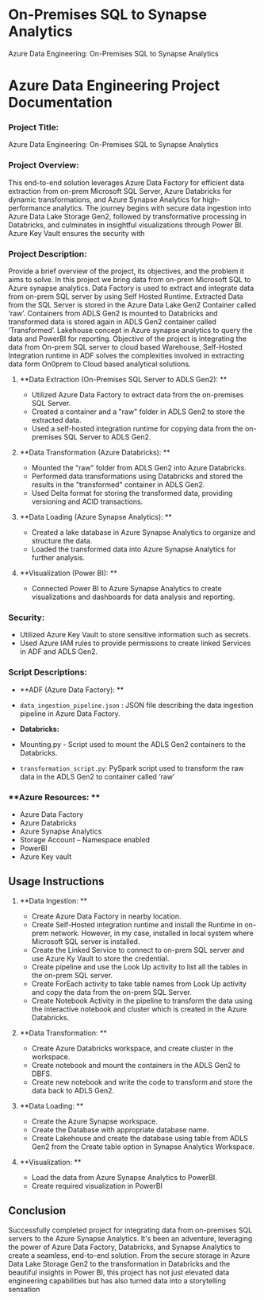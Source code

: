 # On-Premises SQL to Synapse Analytics
Azure Data Engineering: On-Premises SQL to Synapse Analytics
# Azure Data Engineering Project Documentation


### Project Title:
Azure Data Engineering: On-Premises SQL to Synapse Analytics

### Project Overview:
This end-to-end solution leverages Azure Data Factory for efficient data extraction from on-prem Microsoft SQL Server, Azure Databricks for dynamic transformations, and Azure Synapse Analytics for high-performance analytics. The journey begins with secure data ingestion into Azure Data Lake Storage Gen2, followed by transformative processing in Databricks, and culminates in insightful visualizations through Power BI. Azure Key Vault ensures the security with


### Project Description:
Provide a brief overview of the project, its objectives, and the problem it aims to solve.
In this project we bring data from on-prem Microsoft SQL to Azure synapse analytics. Data Factory is used to extract and integrate data from on-prem SQL server by using Self Hosted Runtime. Extracted Data from the SQL Server is stored in the Azure Data Lake Gen2 Container called ‘raw’. Containers from ADLS Gen2 is mounted to Databricks and transformed data is stored again in ADLS Gen2 container called ‘Transformed’. Lakehouse concept in Azure synapse analytics to query the data and PowerBI for reporting.
Objective of the project is integrating the data from On-prem SQL server to cloud based Warehouse, Self-Hosted Integration runtime in ADF solves the complexities involved in extracting data form On0prem to Cloud based analytical solutions.
 
1. **Data Extraction (On-Premises SQL Server to ADLS Gen2): **
   - Utilized Azure Data Factory to extract data from the on-premises SQL Server.
   - Created a container and a "raw" folder in ADLS Gen2 to store the extracted data.
   - Used a self-hosted integration runtime for copying data from the on-premises SQL Server to ADLS Gen2.

2. **Data Transformation (Azure Databricks): **
   - Mounted the "raw" folder from ADLS Gen2 into Azure Databricks.
   - Performed data transformations using Databricks and stored the results in the "transformed" container in ADLS Gen2.
   - Used Delta format for storing the transformed data, providing versioning and ACID transactions.

3. **Data Loading (Azure Synapse Analytics): **
   - Created a lake database in Azure Synapse Analytics to organize and structure the data.
   - Loaded the transformed data into Azure Synapse Analytics for further analysis.

4. **Visualization (Power BI): **
   - Connected Power BI to Azure Synapse Analytics to create visualizations and dashboards for data analysis and reporting.

### Security:

- Utilized Azure Key Vault to store sensitive information such as secrets.
- Used Azure IAM rules to provide permissions to create linked Services in ADF and ADLS Gen2.


### Script Descriptions:

- **ADF (Azure Data Factory): **
-  `data_ingestion_pipeline.json` : JSON file describing the data ingestion pipeline in Azure Data Factory.

- **Databricks:**
 - Mounting.py  - Script used to mount the ADLS Gen2 containers to the Databricks.
 - `transformation_script.py`: PySpark script used to transform the raw data in the ADLS Gen2 to container called ‘raw’


### **Azure Resources: **
- Azure Data Factory
- Azure Databricks
- Azure Synapse Analytics
- Storage Account – Namespace enabled
- PowerBI
- Azure Key vault
 

## Usage Instructions

1. **Data Ingestion: **
   - Create Azure Data Factory in nearby location.
   - Create Self-Hosted integration runtime and install the Runtime in on-prem network. However, in my case, installed in local system where Microsoft SQL server is installed.
   - Create the Linked Service to connect to on-prem SQL server and use Azure Ky Vault to store the credential.
   - Create pipeline and use the Look Up activity to list all the tables in the on-prem SQL server.
   - Create ForEach activity to take table names from Look Up activity and copy the data from the on-prem SQL Server.
   - Create Notebook Activity in the pipeline to transform the data using the interactive notebook and cluster which is created in the Azure Databricks.
 

2. **Data Transformation: **
   - Create Azure Databricks workspace, and create cluster in the workspace.
   - Create notebook and mount the containers in the ADLS Gen2 to DBFS.
   - Create new notebook and write the code to transform and store the data back to ADLS Gen2.

3. **Data Loading: **
   - Create the Azure Synapse workspace.
   - Create the Database with appropriate database name.
   - Create Lakehouse and create the database using table from ADLS Gen2 from the Create table option in Synapse Analytics Workspace.
 
4. **Visualization: **
   - Load the data from Azure Synapse Analytics to PowerBI.
   - Create required visualization in PowerBI
 
## Conclusion

Successfully completed project for integrating data from on-premises SQL servers to the Azure Synapse Analytics. It's been an adventure, leveraging the power of Azure Data Factory, Databricks, and Synapse Analytics to create a seamless, end-to-end solution. From the secure storage in Azure Data Lake Storage Gen2 to the transformation in Databricks and the beautiful insights in Power BI, this project has not just elevated data engineering capabilities but has also turned data into a storytelling sensation
